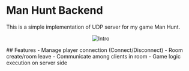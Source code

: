 # Man Hunt Backend
This is a simple implementation of UDP server for my game Man Hunt.
<p align="center">
<img src="https://i.ibb.co/7bncfSk/background-2.png" alt="Intro">
</p>
## Features
- Manage player connection (Connect/Disconnect)
- Room create/room leave
- Communicate among clients in room
- Game logic execution on server side



